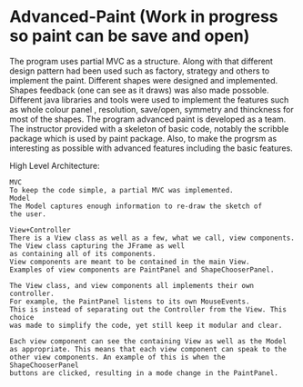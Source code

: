 # Advanced-Paint (Work in progress so paint can be save and open)

The program uses partial MVC as a structure. Along with that
different design pattern had been used such as factory, strategy and others to implement the paint. Different shapes were designed and implemented. Shapes feedback (one can see as it draws)
was also made possoble. Different java libraries and tools were used to implement the features such as whole colour panel
, resolution, save/open, symmetry and thinckness for most of the shapes. The program advanced paint is developed as a team. The instructor provided with a skeleton of basic code, notably the scribble package which is used by paint package. Also, to
make the progrsm as interesting as possible with advanced features including the basic features. 

High Level Architecture:

	MVC
	To keep the code simple, a partial MVC was implemented.
	Model
	The Model captures enough information to re-draw the sketch of
	the user.
	
	View+Controller
	There is a View class as well as a few, what we call, view components.
	The View class capturing the JFrame as well
	as containing all of its components.
	View components are meant to be contained in the main View.
	Examples of view components are PaintPanel and ShapeChooserPanel.
	
	The View class, and view components all implements their own controller.
	For example, the PaintPanel listens to its own MouseEvents.
	This is instead of separating out the Controller from the View. This choice
	was made to simplify the code, yet still keep it modular and clear.
	
	Each view component can see the containing View as well as the Model
	as appropriate. This means that each view component can speak to the
	other view components. An example of this is when the ShapeChooserPanel
	buttons are clicked, resulting in a mode change in the PaintPanel.
	
